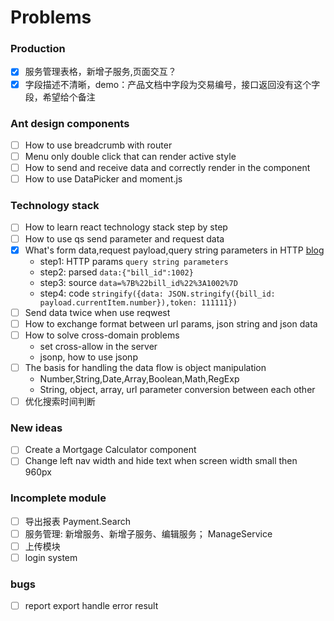 # Problems

### Production
- [x] 服务管理表格，新增子服务,页面交互？
- [x] 字段描述不清晰，demo：产品文档中字段为交易编号，接口返回没有这个字段，希望给个备注

### Ant design components
- [ ] How to use breadcrumb with router
- [ ] Menu only double click that can render active style 
- [ ] How to send and receive data and correctly render in the component
- [ ] How to use DataPicker and moment.js

### Technology stack
- [ ] How to learn react technology stack step by step
- [ ] How to use qs send 	parameter and request data
- [x] What's form data,request payload,query string parameters in HTTP [blog]  
  * step1: HTTP params `query string parameters`
  * step2: parsed `data:{"bill_id":1002}`
  * step3: source `data=%7B%22bill_id%22%3A1002%7D`
  * step4: code `stringify({data: JSON.stringify({bill_id: payload.currentItem.number}),token: 111111})`
- [ ] Send data twice when use reqwest   
- [ ] How to exchange format between url params, json string and json data 
- [ ] How to solve cross-domain problems
  * set cross-allow in the server 
  * jsonp, how to use jsonp
- [ ] The basis for handling the data flow is object manipulation
  * Number,String,Date,Array,Boolean,Math,RegExp
  * String, object, array, url parameter conversion between each other
- [ ] 优化搜索时间判断
        
### New ideas
- [ ] Create a Mortgage Calculator component
- [ ] Change left nav width and hide text when screen width small then 960px

### Incomplete module
- [ ] 导出报表 Payment.Search
- [ ] 服务管理: 新增服务、新增子服务、编辑服务； ManageService
- [ ] 上传模块
- [ ] login system

### bugs
- [ ] report export handle error result
 


[blog]:http://www.cnblogs.com/hsp-blog/p/5919877.html
